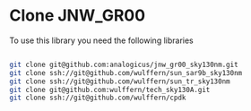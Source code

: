 # Clone JNW_GR00


To use this library you need the following libraries


```bash

git clone git@github.com:analogicus/jnw_gr00_sky130nm.git
git clone ssh://git@github.com/wulffern/sun_sar9b_sky130nm
git clone ssh://git@github.com/wulffern/sun_tr_sky130nm
git clone git@github.com:wulffern/tech_sky130A.git
git clone ssh://git@github.com/wulffern/cpdk
```


